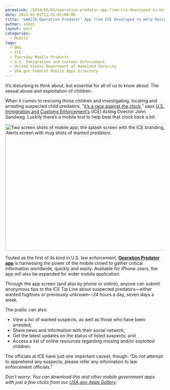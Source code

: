 ```yaml
---
permalink: /2014/05/01/operation-predator-app-from-ice-developed-to-help-rescue-children-capture-sexual-predators/
date: 2014-05-01T13:31:01+00:00
title: '&#8216;Operation Predator’ App from ICE Developed to Help Rescue Children, Capture Sexual Predators'
author: admin
layout: post
categories:
  - Mobile
tags:
  - DHS
  - ICE
  - Thursday Mobile Products
  - U.S. Immigration and Customs Enforcement
  - United States Department of Homeland Security
  - USA.gov Federal Mobile Apps Directory
---
```


It&#8217;s disturbing to think about, but essential for all of us to know about: The sexual abuse and exploitation of children.

When it comes to rescuing those children and investigating, locating and arresting suspected child predators, &#8220;[it&#8217;s a race against the clock](http://www.ice.gov/news/releases/1309/130912washingtondc.htm),&#8221; says [U.S. Immigration and Customs Enforcement&#8217;s](http://www.ice.gov) (ICE) Acting Director John Sandweg. Luckily there&#8217;s a mobile tool to help beat that clock back a bit.

<img class="aligncenter size-full wp-image-153942" src="https://s3.amazonaws.com/sitesusa/wp-content/uploads/sites/212/2014/04/600-x-400-ICE-operation-predator-image-1-and-4.jpg" alt="Two screen shots of mobile app; the splash screen with the ICE branding, and the Alerts screen with mug shots of wanted predators." width="600" height="400" />

Touted as the first of its kind in U.S. law enforcement, **[Operation Predator app](http://www.ice.gov/predator/predator-app.htm)** is harnessing the power of the mobile crowd to gather critical information worldwide, quickly and easily. Available for iPhone users, the app will also be expanded for wider mobile application.

Through the app screen (and also by phone or online), anyone can submit anonymous tips to the ICE Tip Line about suspected predators—either wanted fugitives or previously unknown—24 hours a day, seven days a week.

The public can also:

  * View a list of wanted suspects, as well as those who have been arrested;
  * Share news and information with their social network;
  * Get the latest updates on the status of listed suspects; and
  * Access a list of online resources regarding missing and/or exploited children.

The officials at ICE have just one important caveat, though: &#8220;Do not attempt to apprehend any suspects; please refer any information to law enforcement officials.&#8221;

<div class="hdivider">
</div>

_Don&#8217;t worry: You can download this and other mobile government apps with just a few clicks from our [USA.gov Apps Gallery](http://apps.usa.gov/)_.